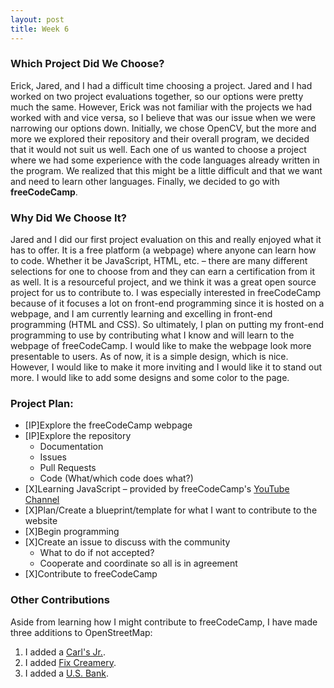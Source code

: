 ```yaml
---
layout: post
title: Week 6
---
```


### Which Project Did We Choose?

Erick, Jared, and I had a difficult time choosing a project. Jared and I had worked on two project evaluations together, so our options were pretty much the same. However, Erick was not familiar with the projects we had worked with and vice versa, so I believe that was our issue when we were narrowing our options down. Initially, we chose OpenCV, but the more and more we explored their repository and their overall program, we decided that it would not suit us well. Each one of us wanted to choose a project where we had some experience with the code languages already written in the program. We realized that this might be a little difficult and that we want and need to learn other languages. Finally, we decided to go with **freeCodeCamp**. 

### Why Did We Choose It?

Jared and I did our first project evaluation on this and really enjoyed what it has to offer. It is a free platform (a webpage) where anyone can learn how to code. Whether it be JavaScript, HTML, etc. – there are many different selections for one to choose from and they can earn a certification from it as well. It is a resourceful project, and we think it was a great open source project for us to contribute to. I was especially interested in freeCodeCamp because of it focuses a lot on front-end programming since it is hosted on a webpage, and I am currently learning and excelling in front-end programming (HTML and CSS). So ultimately, I plan on putting my front-end programming to use by contributing what I know and will learn to the webpage of freeCodeCamp. I would like to make the webpage look more presentable to users. As of now, it is a simple design, which is nice. However, I would like to make it more inviting and I would like it to stand out more. I would like to add some designs and some color to the page.

### Project Plan:

* [IP]Explore the freeCodeCamp webpage
* [IP]Explore the repository
  * Documentation
  * Issues
  * Pull Requests
  * Code (What/which code does what?)
* [X]Learning JavaScript – provided by freeCodeCamp's [YouTube Channel](https://www.youtube.com/watch?v=PkZNo7MFNFg)
* [X]Plan/Create a blueprint/template for what I want to contribute to the website
* [X]Begin programming
* [X]Create an issue to discuss with the community
  * What to do if not accepted?
  * Cooperate and coordinate so all is in agreement
* [X]Contribute to freeCodeCamp

### Other Contributions

Aside from learning how I might contribute to freeCodeCamp, I have made three additions to OpenStreetMap:
1. I added a [Carl's Jr.](https://www.openstreetmap.org/way/503319824).
2. I added [Fix Creamery](https://www.openstreetmap.org/way/502786221).
3. I added a [U.S. Bank](https://www.openstreetmap.org/way/471961767).
